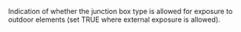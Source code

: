 ﻿Indication of whether the junction box type is allowed for exposure to outdoor elements (set TRUE where external exposure is allowed).